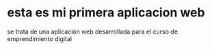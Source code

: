 # esta es mi primera aplicacion web

se trata de una aplicación web desarrollada para el curso de emprendimiento digital
